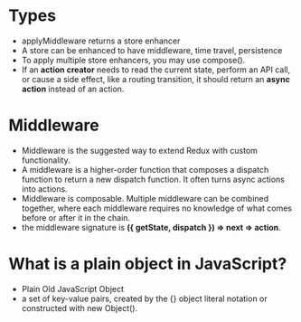 # Types

-   applyMiddleware returns a store enhancer
-   A store can be enhanced to have middleware, time travel, persistence
-   To apply multiple store enhancers, you may use compose().
-   If an **action creator** needs to read the current state, perform an API call, or cause a side effect, like a routing transition, it should return an **async action** instead of an action.

# Middleware

-   Middleware is the suggested way to extend Redux with custom functionality.
-   A middleware is a higher-order function that composes a dispatch function to return a new dispatch function. It often turns async actions into actions.
-   Middleware is composable. Multiple middleware can be combined together, where each middleware requires no knowledge of what comes before or after it in the chain.
-   the middleware signature is **({ getState, dispatch }) => next => action**.

# What is a plain object in JavaScript?

-   Plain Old JavaScript Object
-   a set of key-value pairs, created by the {} object literal notation or constructed with new Object().
